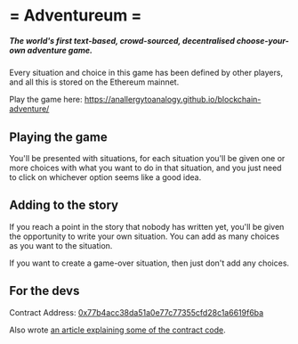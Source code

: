 # = Adventureum = 
##### The world's first text-based, crowd-sourced, decentralised choose-your-own adventure game.
     
Every situation and choice in this game has been defined by other players, and all this is stored on the Ethereum mainnet. 

Play the game here:
https://anallergytoanalogy.github.io/blockchain-adventure/

## Playing the game

You'll be presented with situations, for each situation you'll be given one or more choices with what you want to do in that situation, and you just need to click on whichever option seems like a good idea. 

## Adding to the story

If you reach a point in the story that nobody has written yet, you'll be given the opportunity to write your own situation. You can add as many choices as you want to the situation.

If you want to create a game-over situation, then just don't add any choices. 


## For the devs

Contract Address:
[0x77b4acc38da51a0e77c77355cfd28c1a6619f6ba](https://etherscan.io/address/0x77b4acc38da51a0e77c77355cfd28c1a6619f6ba)

Also wrote [an article explaining some of the contract code](https://medium.com/coinmonks/adventures-with-dumb-contracts-18f8ce8414c9).